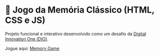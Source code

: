 # 🧠 Jogo da Memória Clássico (HTML, CSS e JS)

Projeto funcional e interativo desenvolvido como um desafio da [Digital Innovation One (DIO)](https://www.dio.me/).

Jogue aqui: <a href="https://naiqfreire.github.io/memory-game/" target="_blank">Memory Game</a>
